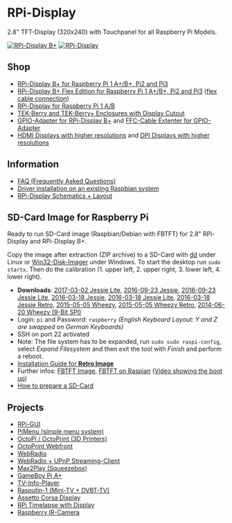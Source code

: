 # RPi-Display
2.8" TFT-Display (320x240) with Touchpanel for all Raspberry Pi Models.

[![RPi-Display B+](https://github.com/watterott/RPi-Display/raw/master/hardware/RPi-Display_Bplus_v11.jpg)](http://www.watterott.com/en/RPi-Display-B-Plus)
[![RPi-Display](https://github.com/watterott/RPi-Display/raw/master/hardware/RPi-Display_v10.jpg)](http://www.watterott.com/en/RPi-Display)


## Shop
* [RPi-Display B+ for Raspberry Pi 1 A+/B+, Pi2 and Pi3](http://www.watterott.com/en/RPi-Display-B-Plus)
* [RPi-Display B+ Flex Edition for Raspberry Pi 1 A+/B+, Pi2 and Pi3](https://www.watterott.com/en/RPi-Display-Flex-Edition) ([flex cable connection](https://github.com/watterott/RPi-Display/raw/master/docu/flex_edition.jpg))
* [RPi-Display for Raspberry Pi 1 A/B](http://www.watterott.com/en/RPi-Display)
* [TEK-Berry and TEK-Berry+ Enclosures with Display Cutout](http://www.watterott.com/index.php?page=search&page_action=query&desc=off&sdesc=off&keywords=RPi-Display)
* [GPIO-Adapter for RPi-Display B+](http://www.watterott.com/en/GPIO-Adapter-for-the-RPi-Display-BPlus) and [FFC-Cable Extenter for GPIO-Adapter](http://www.watterott.com/en/40-Pin-FFC-extenter)
* [HDMI Displays with higher resolutions](https://github.com/watterott/HDMI-Display) and [DPI Displays with higher resolutions ](https://github.com/watterott/RPi-DPI-HAT)


## Information
* [FAQ (Frequently Asked Questions)](https://github.com/watterott/RPi-Display/blob/master/docu/FAQ.md#frequently-asked-questions)
* [Driver installation on an existing Raspbian system](https://github.com/watterott/RPi-Display/blob/master/docu/FBTFT-Install.md#fbtft-framebuffer-installation)
* [RPi-Display Schematics + Layout](https://github.com/watterott/RPi-Display/tree/master/hardware)


## SD-Card Image for Raspberry Pi
Ready to run SD-Card image (Raspbian/Debian with FBTFT) for 2.8" RPi-Display and RPi-Display B+.

Copy the image after extraction (ZIP archive) to a SD-Card with [dd](http://en.wikipedia.org/wiki/Dd_%28Unix%29) under Linux or [Win32-Disk-Imager](http://sourceforge.net/projects/win32diskimager/) under Windows.
To start the desktop run ```sudo startx```. Then do the calibration (1. upper left, 2. upper right, 3. lower left, 4. lower right).

* **Downloads**: [2017-03-02 Jessie Lite](http://www.watterott.net/fbtft/2017-03-02-raspbian-lite-fbtft-rpi-display.zip),
                 [2016-09-23 Jessie](http://www.watterott.net/fbtft/2016-09-23-raspbian-fbtft-rpi-display.zip),
                 [2016-09-23 Jessie Lite](http://www.watterott.net/fbtft/2016-09-23-raspbian-lite-fbtft-rpi-display.zip),
                 [2016-03-18 Jessie](http://www.watterott.net/fbtft/2016-03-18-raspbian-fbtft-rpi-display.zip),
                 [2016-03-18 Jessie Lite](http://www.watterott.net/fbtft/2016-03-18-raspbian-lite-fbtft-rpi-display.zip),
                 [2016-03-18 Jessie Retro](http://www.watterott.net/fbtft/2016-03-18-raspbian-fbtft-rpi-display-retro.zip),
                 [2015-05-05 Wheezy](http://www.watterott.net/fbtft/2015-05-05-raspbian-fbtft-rpi-display.zip),
                 [2015-05-05 Wheezy Retro](http://www.watterott.net/fbtft/2015-05-05-raspbian-fbtft-rpi-display-retro.zip),
                 [2014-06-20 Wheezy (9-Bit SPI)](http://www.watterott.net/fbtft/2014-06-20-raspbian-fbtft-rpi-display-rev1.zip)
* Login: ```pi``` and Password: ```raspberry``` *(English Keyboard Layout: Y and Z are swapped on German Keyboards)*
* SSH on port 22 activated
* Note: The file system has to be expanded, run ```sudo sudo raspi-config```, select *Expand Filesystem* and then exit the tool with *Finish* and perform a reboot.
* [Installation Guide for **Retro Image**](https://github.com/watterott/RPi-Display/blob/master/docu/Retro-Image.md#retro-image)
* Further infos: [FBTFT Image](https://github.com/notro/fbtft-spindle/wiki/FBTFT-image), [FBTFT on Raspian](https://github.com/notro/fbtft/wiki/FBTFT-on-Raspian) ([Video showing the boot up](http://www.youtube.com/watch?v=a2CStAaMbmA))
* [How to prepare a SD-Card](http://elinux.org/RPi_Easy_SD_Card_Setup)


## Projects
* [RPi-GUI](https://github.com/boerge42/rpi_gui)
* [PiMenu (simple menu system)](https://github.com/splitbrain/pimenu/)
* [OctoPi / OctoPrint (3D Printers)](https://github.com/guysoft/OctoPi)
* [OctoPrint Webfront](https://www.youtube.com/watch?v=ZYjPcC37fNI)
* [WebRadio](https://github.com/5Volt-Junkie/RPi-Tron-Radio)
* [WebRadio + UPnP Streaming-Client](http://www.partikelstrom.de/?page_id=1110)
* [Max2Play (Squeezebox)](http://www.instructables.com/id/Audio-Solution-with-Control-and-Visualization-on-a/)
* [GameBoy Pi A+](http://www.forum-raspberrypi.de/Thread-gameboy-pi-a)
* [TV-Info-Player](http://www.forum-raspberrypi.de/Thread-projekt-enigma2-picon-tv-info-player)
* [Rasputin-1 (Mini-TV + DVBT-TV)](http://ilco.broichhagen.bplaced.de/ilco3/images/Rasputin1-DVBT-Videorecorder.pdf)
* [Assetto Corsa Display](http://www.raspberrypi.org/forums/viewtopic.php?f=75&t=81950)
* [RPi Timelapse with Display](https://www.youtube.com/watch?v=MVIMRJFlEVk)
* [Raspberry IR-Camera](https://www.thingiverse.com/thing:1355522)
